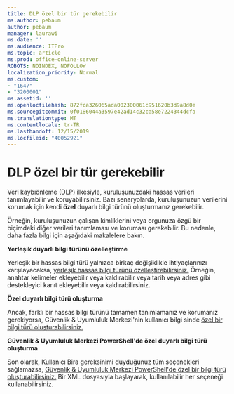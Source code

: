 ```yaml
---
title: DLP özel bir tür gerekebilir
ms.author: pebaum
author: pebaum
manager: laurawi
ms.date: ''
ms.audience: ITPro
ms.topic: article
ms.prod: office-online-server
ROBOTS: NOINDEX, NOFOLLOW
localization_priority: Normal
ms.custom:
- "1647"
- "3200001"
ms.assetid: ''
ms.openlocfilehash: 872fca326065ada002300061c951620b3d9a8d0e
ms.sourcegitcommit: 0f0186044a3597e42ad14c32ca58e7224344dcfa
ms.translationtype: MT
ms.contentlocale: tr-TR
ms.lasthandoff: 12/15/2019
ms.locfileid: "40052921"
---
```

# <a name="dlp-might-need-a-custom-type"></a>DLP özel bir tür gerekebilir

Veri kaybıönleme (DLP) ilkesiyle, kuruluşunuzdaki hassas verileri tanımlayabilir ve koruyabilirsiniz. Bazı senaryolarda, kuruluşunuzun verilerini korumak için kendi **özel** duyarlı bilgi türünü oluşturmanız gerekebilir.

Örneğin, kuruluşunuzun çalışan kimliklerini veya orgunuza özgü bir biçimdeki diğer verileri tanımlaması ve koruması gerekebilir. Bu nedenle, daha fazla bilgi için aşağıdaki makalelere bakın.
  
 **Yerleşik duyarlı bilgi türünü özelleştirme**
  
Yerleşik bir hassas bilgi türü yalnızca birkaç değişiklikle ihtiyaçlarınızı karşılayacaksa, [yerleşik hassas bilgi türünü özelleştirebilirsiniz.](https://docs.microsoft.com/office365/securitycompliance/customize-a-built-in-sensitive-information-type) Örneğin, anahtar kelimeler ekleyebilir veya kaldırabilir veya tarih veya adres gibi destekleyici kanıt ekleyebilir veya kaldırabilirsiniz.
  
 **Özel duyarlı bilgi türü oluşturma**
  
Ancak, farklı bir hassas bilgi türünü tamamen tanımlamanız ve korumanız gerekiyorsa, Güvenlik & Uyumluluk Merkezi'nin kullanıcı bilgi sinde [özel bir bilgi türü oluşturabilirsiniz.](https://docs.microsoft.com/office365/securitycompliance/create-a-custom-sensitive-information-type)
  
**Güvenlik & Uyumluluk Merkezi PowerShell'de özel duyarlı bilgi türü oluşturma**

Son olarak, Kullanıcı Bira gereksinimi duyduğunuz tüm seçenekleri sağlamazsa, [Güvenlik & Uyumluluk Merkezi PowerShell'de özel bir bilgi türü oluşturabilirsiniz.](https://docs.microsoft.com/office365/securitycompliance/create-a-custom-sensitive-information-type-in-scc-powershell) Bir XML dosyasıyla başlayarak, kullanılabilir her seçeneği kullanabilirsiniz.
